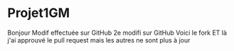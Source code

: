 # Projet1GM
Bonjour
Modif effectuée sur GitHub
2e modifi sur GitHub
Voici le fork
ET là j'ai approuvé le pull request mais les autres ne sont plus à jour
